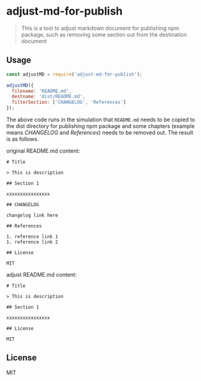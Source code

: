 # adjust-md-for-publish

> This is a tool to adjust markdown document for publishing npm package, such as removing some section out from the destination document

## Usage

```js
const adjustMD = require('adjust-md-for-publish');

adjustMD({
  filename: 'README.md',
  destname: 'dist/README.md',
  filterSection: ['CHANGELOG', 'References']
});
```

The above code runs in the simulation that `README.md` needs to be copied to the dist directory for publishing npm package and some chapters (example means *CHANGELOG* and *References*) needs to be removed out. The result is as follows.

original README.md content:

```
# Title

> This is description

## Section 1

xxxxxxxxxxxxxxxx

## CHANGELOG

changelog link here

## References

1. reference link 1
1. reference link 2

## License

MIT
```

adjust README.md content:

```
# Title

> This is description

## Section 1

xxxxxxxxxxxxxxxx

## License

MIT
```

## License

MIT